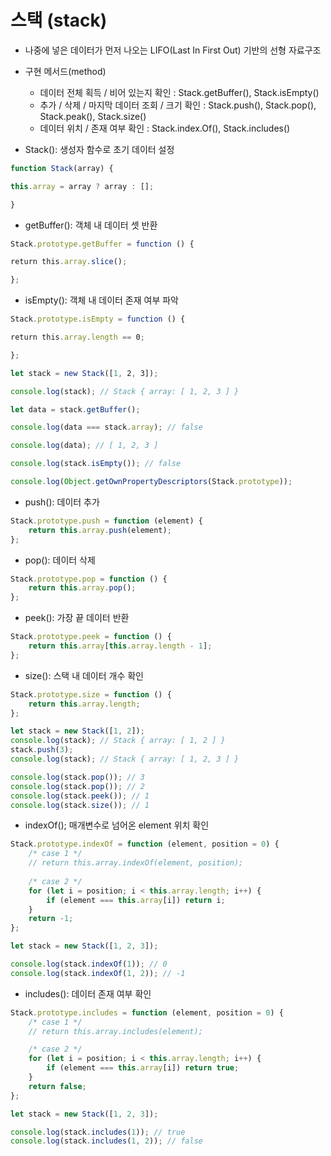# 스택 (stack)

- 나중에 넣은 데이터가 먼저 나오는 LIFO(Last In First Out) 기반의 선형 자료구조
- 구현 메서드(method)
    - 데이터 전체 획득 / 비어 있는지 확인 : Stack.getBuffer(), Stack.isEmpty()
    - 추가 / 삭제 / 마지막 데이터 조회 / 크기 확인 : Stack.push(), Stack.pop(), Stack.peak(), Stack.size()
    - 데이터 위치 / 존재 여부 확인 : Stack.index.Of(), Stack.includes()

- Stack(): 생성자 함수로 초기 데이터 설정

```jsx
function Stack(array) {

this.array = array ? array : [];

}
```

- getBuffer(): 객체 내 데이터 셋 반환

```jsx
Stack.prototype.getBuffer = function () {

return this.array.slice();

};
```

- isEmpty(): 객체 내 데이터 존재 여부 파악

```jsx
Stack.prototype.isEmpty = function () {

return this.array.length == 0;

};

let stack = new Stack([1, 2, 3]);

console.log(stack); // Stack { array: [ 1, 2, 3 ] }

let data = stack.getBuffer();

console.log(data === stack.array); // false

console.log(data); // [ 1, 2, 3 ]

console.log(stack.isEmpty()); // false

console.log(Object.getOwnPropertyDescriptors(Stack.prototype));
```

- push(): 데이터 추가

```jsx
Stack.prototype.push = function (element) {  
	return this.array.push(element);
};
```

- pop(): 데이터 삭제

```jsx
Stack.prototype.pop = function () {  
	return this.array.pop();
};
```

- peek(): 가장 끝 데이터 반환

```jsx
Stack.prototype.peek = function () {  
	return this.array[this.array.length - 1];
};
```

- size(): 스택 내 데이터 개수 확인

```jsx
Stack.prototype.size = function () {  
	return this.array.length;
};

let stack = new Stack([1, 2]);
console.log(stack); // Stack { array: [ 1, 2 ] } 
stack.push(3);
console.log(stack); // Stack { array: [ 1, 2, 3 ] }

console.log(stack.pop()); // 3
console.log(stack.pop()); // 2
console.log(stack.peek()); // 1
console.log(stack.size()); // 1
```

- indexOf(); 매개변수로 넘어온 element 위치 확인

```jsx
Stack.prototype.indexOf = function (element, position = 0) { 
	/* case 1 */
	// return this.array.indexOf(element, position); 
	
	/* case 2 */
	for (let i = position; i < this.array.length; i++) { 
		if (element === this.array[i]) return i;
	}
	return -1; 
};

let stack = new Stack([1, 2, 3]);

console.log(stack.indexOf(1)); // 0
console.log(stack.indexOf(1, 2)); // -1
```

- includes(): 데이터 존재 여부 확인

```jsx
Stack.prototype.includes = function (element, position = 0) { 
	/* case 1 */
	// return this.array.includes(element); 

	/* case 2 */
	for (let i = position; i < this.array.length; i++) { 
		if (element === this.array[i]) return true;
	}
	return false; 
};

let stack = new Stack([1, 2, 3]);

console.log(stack.includes(1)); // true
console.log(stack.includes(1, 2)); // false
```
